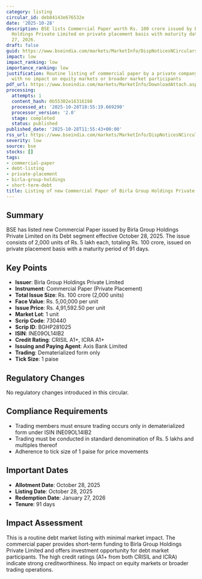 ```yaml
---
category: listing
circular_id: deb84143e676532e
date: '2025-10-28'
description: BSE lists Commercial Paper worth Rs. 100 crore issued by Birla Group
  Holdings Private Limited on private placement basis with maturity date of January
  27, 2026.
draft: false
guid: https://www.bseindia.com/markets/MarketInfo/DispNoticesNCirculars.aspx?Noticeid={E8D7239A-FF26-4CF2-BEF5-059D51C0EE5F}&noticeno=20251028-22&dt=10/28/2025&icount=22&totcount=64&flag=0
impact: low
impact_ranking: low
importance_ranking: low
justification: Routine listing of commercial paper by a private company on debt segment
  with no impact on equity markets or broader market participants
pdf_url: https://www.bseindia.com/markets/MarketInfo/DownloadAttach.aspx?id=20251028-22&attachedId=
processing:
  attempts: 1
  content_hash: 0b55302e16316198
  processed_at: '2025-10-28T18:55:19.669290'
  processor_version: '2.0'
  stage: completed
  status: published
published_date: '2025-10-28T11:55:43+00:00'
rss_url: https://www.bseindia.com/markets/MarketInfo/DispNoticesNCirculars.aspx?Noticeid={E8D7239A-FF26-4CF2-BEF5-059D51C0EE5F}&noticeno=20251028-22&dt=10/28/2025&icount=22&totcount=64&flag=0
severity: low
source: bse
stocks: []
tags:
- commercial-paper
- debt-listing
- private-placement
- birla-group-holdings
- short-term-debt
title: Listing of new Commercial Paper of Birla Group Holdings Private Limited
---
```


## Summary

BSE has listed new Commercial Paper issued by Birla Group Holdings Private Limited on its Debt segment effective October 28, 2025. The issue consists of 2,000 units of Rs. 5 lakh each, totaling Rs. 100 crore, issued on private placement basis with a maturity period of 91 days.

## Key Points

- **Issuer**: Birla Group Holdings Private Limited
- **Instrument**: Commercial Paper (Private Placement)
- **Total Issue Size**: Rs. 100 crore (2,000 units)
- **Face Value**: Rs. 5,00,000 per unit
- **Issue Price**: Rs. 4,91,592.50 per unit
- **Market Lot**: 1 unit
- **Scrip Code**: 730440
- **Scrip ID**: BGHP281025
- **ISIN**: INE09OL14IB2
- **Credit Rating**: CRISIL A1+, ICRA A1+
- **Issuing and Paying Agent**: Axis Bank Limited
- **Trading**: Dematerialized form only
- **Tick Size**: 1 paise

## Regulatory Changes

No regulatory changes introduced in this circular.

## Compliance Requirements

- Trading members must ensure trading occurs only in dematerialized form under ISIN INE09OL14IB2
- Trading must be conducted in standard denomination of Rs. 5 lakhs and multiples thereof
- Adherence to tick size of 1 paise for price movements

## Important Dates

- **Allotment Date**: October 28, 2025
- **Listing Date**: October 28, 2025
- **Redemption Date**: January 27, 2026
- **Tenure**: 91 days

## Impact Assessment

This is a routine debt market listing with minimal market impact. The commercial paper provides short-term funding to Birla Group Holdings Private Limited and offers investment opportunity for debt market participants. The high credit ratings (A1+ from both CRISIL and ICRA) indicate strong creditworthiness. No impact on equity markets or broader trading operations.